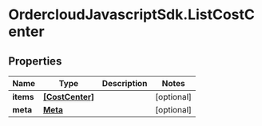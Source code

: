 # OrdercloudJavascriptSdk.ListCostCenter

## Properties
Name | Type | Description | Notes
------------ | ------------- | ------------- | -------------
**items** | [**[CostCenter]**](CostCenter.md) |  | [optional] 
**meta** | [**Meta**](Meta.md) |  | [optional] 



